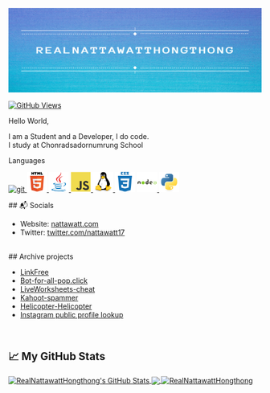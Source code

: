 [![RealNattawattHongthong](https://github.com/RealNattawattHongthong/RealNattawattHongthong/raw/main/banner/Realnattawattbanner1500x500.png)][1]

[![GitHub Views](https://komarev.com/ghpvc/?username=realnattawatthongthong&color=FAC151)][5]

Hello World,

I am a Student and a Developer, I do code.   
I study at Chonradsadornumrung School

Languages   
<p align="left"> 
<a href="https://git-scm.com/" target="_blank" rel="noreferrer"> <img src="https://www.vectorlogo.zone/logos/git-scm/git-scm-icon.svg" alt="git" width="40" height="40"/> </a> 
<a href="https://www.w3.org/html/" target="_blank" rel="noreferrer"> <img src="https://raw.githubusercontent.com/devicons/devicon/master/icons/html5/html5-original-wordmark.svg" alt="html5" width="40" height="40"/> </a> 
<a href="https://www.java.com" target="_blank" rel="noreferrer"> <img src="https://raw.githubusercontent.com/devicons/devicon/master/icons/java/java-original.svg" alt="java" width="40" height="40"/> </a> <a href="https://developer.mozilla.org/en-US/docs/Web/JavaScript" target="_blank" rel="noreferrer"> 
<img src="https://raw.githubusercontent.com/devicons/devicon/master/icons/javascript/javascript-original.svg" alt="javascript" width="40" height="40"/> </a> <a href="https://www.linux.org/" target="_blank" rel="noreferrer"> 
<img src="https://raw.githubusercontent.com/devicons/devicon/master/icons/linux/linux-original.svg" alt="linux" width="40" height="40"/> </a>
 <img src="https://raw.githubusercontent.com/devicons/devicon/master/icons/css3/css3-plain-wordmark.svg" alt="css3" width="40" height="40"/> </a> <a href="https://nodejs.org" target="_blank" rel="noreferrer"> <img src="https://raw.githubusercontent.com/devicons/devicon/master/icons/nodejs/nodejs-original-wordmark.svg" alt="nodejs" width="40" height="40"/> </a> 
  <a href="https://www.python.org" target="_blank" rel="noreferrer"> <img src="https://raw.githubusercontent.com/devicons/devicon/master/icons/python/python-original.svg" alt="python" width="40" height="40"/> </a> </p>
## 📬 Socials

- Website: [nattawatt.com][1]
- Twitter: [twitter.com/nattawatt17][2]
<br>
## Archive projects<br>

- [LinkFree](https://github.com/RealNattawattHongthong/LinkFree)<br>
- [Bot-for-all-pop.click](https://github.com/RealNattawattHongthong/Bot-for-all-pop.click)<br>
- [LiveWorksheets-cheat](https://github.com/RealNattawattHongthong/liveworksheet-cheat)<br>
- [Kahoot-spammer](https://github.com/RealNattawattHongthong/kahoot-spammer)<br>
- [Helicopter-Helicopter](https://github.com/RealNattawattHongthong/Helicopter-Helicopter)<br>
- [Instagram public profile lookup](https://github.com/RealNattawattHongthong/Instagram-Lookup)<br>
<br>

## &#x1f4c8; My GitHub Stats

<a href="https://github.com/RealNattawattHongthong">
  <img align="center" src="https://github-readme-stats.vercel.app/api?username=realnattawatthongthong&theme=github_dark" alt="RealNattawattHongthong's GitHub Stats" height="230"/>
</a>

<a href="https://github.com/RealNattawattHongthong">
  <img align="center" src="https://github-readme-stats.vercel.app/api/top-langs/?username=realnattawatthongthong&theme=github_dark" height="230"/>
</a>

<a href="https://github.com/RealNattawattHongthong">
  <img align="center" src="https://github-readme-streak-stats.herokuapp.com/?user=realnattawatthongthong&" alt="RealNattawattHongthong" /></p>
</a>

[1]: https://nattawatt.com/
[2]: https://twitter.com/intent/follow?screen_name=nattawatt17
[3]: https://github.com/RealNattawattHongthong/
[5]: https://github.com/RealNattawattHongthong/
